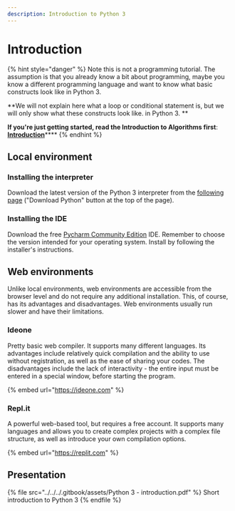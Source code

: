 ```yaml
---
description: Introduction to Python 3
---
```


# Introduction

{% hint style="danger" %}
Note this is not a programming tutorial. The assumption is that you already know a bit about programming, maybe you know a different programming language and want to know what basic constructs look like in Python 3. 

**We will not explain here what a loop or conditional statement is, but we will only show what these constructs look like. in Python 3. **

**If you're just getting started, read the Introduction to Algorithms first**: [**Introduction**](../../../algorithms/introduction/)****
{% endhint %}

## Local environment 

### Installing the interpreter 

Download the latest version of the Python 3 interpreter from the [following page](https://www.python.org/downloads/) ("Download Python" button at the top of the page). 

### Installing the IDE

Download the free [Pycharm Community Edition](https://www.jetbrains.com/pycharm/download/#section=windows) IDE. Remember to choose the version intended for your operating system. Install by following the installer's instructions.

## Web environments 

Unlike local environments, web environments are accessible from the browser level and do not require any additional installation. This, of course, has its advantages and disadvantages. Web environments usually run slower and have their limitations. 

### Ideone 

Pretty basic web compiler. It supports many different languages. Its advantages include relatively quick compilation and the ability to use without registration, as well as the ease of sharing your codes. The disadvantages include the lack of interactivity - the entire input must be entered in a special window, before starting the program.

{% embed url="https://ideone.com" %}

### Repl.it 

A powerful web-based tool, but requires a free account. It supports many languages and allows you to create complex projects with a complex file structure, as well as introduce your own compilation options.

{% embed url="https://replit.com" %}

## Presentation

{% file src="../../../.gitbook/assets/Python 3 - introduction.pdf" %}
Short introduction to Python 3
{% endfile %}
